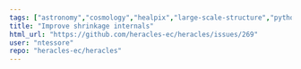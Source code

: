 ```yaml
---
tags: ["astronomy","cosmology","healpix","large-scale-structure","python","spherical-harmonics"]
title: "Improve shrinkage internals"
html_url: "https://github.com/heracles-ec/heracles/issues/269"
user: "ntessore"
repo: "heracles-ec/heracles"
---
```


